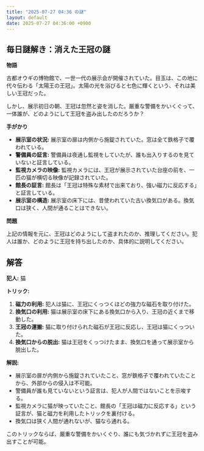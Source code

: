 ```yaml
---
title: "2025-07-27 04:36 の謎"
layout: default
date: 2025-07-27 04:36:00 +0900
---
```

## 毎日謎解き：消えた王冠の謎

**物語**

古都オウギの博物館で、一世一代の展示会が開催されていた。目玉は、この地に代々伝わる「太陽王の王冠」。太陽の光を浴びると七色に輝くという、それは美しい王冠だった。

しかし、展示初日の朝、王冠は忽然と姿を消した。厳重な警備をかいくぐって、一体誰が、どのようにして王冠を盗み出したのだろうか？

**手がかり**

*   **展示室の状況:** 展示室の扉は内側から施錠されていた。窓は全て鉄格子で覆われている。
*   **警備員の証言:** 警備員は夜通し監視をしていたが、誰も出入りするのを見ていないと証言している。
*   **監視カメラの映像:** 監視カメラには、王冠が展示されていた台座の前を、一匹の猫が横切る映像が記録されていた。
*   **館長の証言:** 館長は「王冠は特殊な素材で出来ており、強い磁力に反応する」と証言している。
*   **展示室の構造:** 展示室の床下には、昔使われていた古い換気口がある。換気口は狭く、人間が通ることはできない。

**問題**

上記の情報を元に、王冠はどのようにして盗まれたのか、推理してください。犯人は誰か、どのように王冠を持ち出したのか、具体的に説明してください。

## 解答

**犯人:** 猫

**トリック:**

1.  **磁力の利用:** 犯人は猫に、王冠にくっつくほどの強力な磁石を取り付けた。
2.  **換気口の利用:** 猫は展示室の床下にある換気口から入り、王冠の近くまで移動した。
3.  **王冠の運搬:** 猫に取り付けられた磁石が王冠に反応し、王冠は猫にくっついた。
4.  **換気口からの脱出:** 猫は王冠をくっつけたまま、換気口を通って展示室から脱出した。

**解説:**

*   展示室の扉が内側から施錠されていたこと、窓が鉄格子で覆われていたことから、外部からの侵入は不可能。
*   警備員が誰も見ていないという証言は、犯人が人間ではないことを示唆する。
*   監視カメラに猫が映っていたこと、館長の「王冠は磁力に反応する」という証言が、猫と磁力を利用したトリックを裏付ける。
*   換気口は狭く人間が通れないが、猫なら通れる。

このトリックならば、厳重な警備をかいくぐり、誰にも気づかれずに王冠を盗み出すことが可能。
